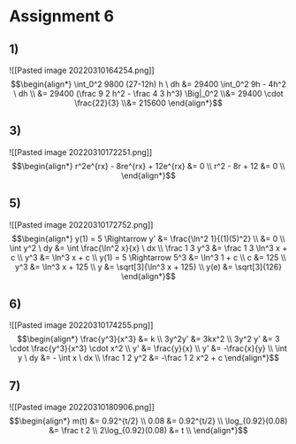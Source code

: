 # Assignment 6
## 1)
![[Pasted image 20220310164254.png]]
$$\begin{align*}
	\int_0^2 9800 (27-12h) h \ dh 
	&=
		29400 \int_0^2 9h - 4h^2 \ dh \\
	&=
		29400 (\frac 9 2 h^2 - \frac 4 3 h^3) \Big|_0^2
	\\&=
		29400 \cdot \frac{22}{3}
	\\&=
		215600
\end{align*}$$

## 3)
![[Pasted image 20220310172251.png]]
$$\begin{align*}
	r^2e^{rx} - 8re^{rx} + 12e^{rx} &= 0 \\
	r^2 - 8r + 12 &= 0 \\
\end{align*}$$

## 5)
![[Pasted image 20220310172752.png]]
$$\begin{align*}
	y(1) = 5 \Rightarrow
	y' &= \frac{\ln^2 1}{(1)(5)^2} \\
	&= 0
	\\
	\int y^2 \ dy
	&=
		\int \frac{\ln^2 x}{x} \ dx \\
	\frac 1 3 y^3
	&=
		\frac 1 3 \ln^3 x + c \\
	y^3
	&=
		\ln^3 x + c \\
	y(1) = 5 \Rightarrow
	5^3 &= \ln^3 1 + c \\
	c &= 125 \\
	y^3
	&=
		\ln^3 x + 125 \\
	y
	&=
		\sqrt[3]{\ln^3 x + 125} \\
	y(e) &= \sqrt[3]{126}
\end{align*}$$

## 6)
![[Pasted image 20220310174255.png]]
$$\begin{align*}
	\frac{y^3}{x^3} &= k \\
	3y^2y' &= 3kx^2 \\
	3y^2 y' &= 3 \cdot \frac{y^3}{x^3} \cdot x^2 \\
	y' &= \frac{y}{x} \\
	y' &= -\frac{x}{y} \\
	\int y \ dy &= - \int x \ dx \\
	\frac 1 2 y^2 &= -\frac 1 2 x^2 + c
\end{align*}$$

## 7)
![[Pasted image 20220310180906.png]]
$$\begin{align*}
	m(t) &= 0.92^{t/2} \\
	0.08 &= 0.92^{t/2} \\
	\log_{0.92}(0.08) &= \frac t 2 \\
	2\log_{0.92}(0.08) &= t \\
\end{align*}$$